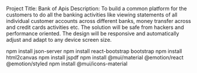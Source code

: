 Project Title: Bank of Apis
Description: To build a common platform for the customers to do all the banking activities like viewing statements of all individual customer accounts across different banks, money transfer across and credit cards activities etc. The solution will be safe from hackers and performance oriented. The design will be responsive and automatically adjust and adapt to any device screen size.

npm install json-server
npm install react-bootstrap bootstrap
npm install html2canvas
npm install jspdf
npm install @mui/material @emotion/react @emotion/styled
npm install @mui/icons-material
